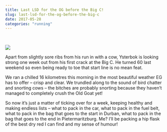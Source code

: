 ```yaml
---
title: Last LSD for the OG before the Big C!
slug: last-lsd-for-the-og-before-the-big-c
date: 2017-05-28
categories: "running"
---
```


<p> </p>
<p><img src="https://res.cloudinary.com/dy6grlu8z/image/upload/v1558841647/lzei9ayx6zn8pakp6pyu.jpg"/></p>
<p>Apart from slightly sore ribs from his run in with a cow, Ysterbok is looking strong one week out from his first crack at the Big C. He turned 60 last weekend so even being ready to toe that start line is no mean feat.</p>
<p>We ran a chilled 16 kilometres this morning in the most beautiful weather EG has to offer – crisp and clear. We trundled along to the sound of bird chatter and snorting cows – the bitches are probably snorting because they haven’t managed to completely crush the Old Goat yet!</p>
<p>So now it’s just a matter of ticking over for a week, keeping healthy and making endless lists – what to pack in the car, what to pack in the fuel belt, what to pack in the bag that goes to the start in Durban, what to pack in the bag that goes to the end in Pietermaritzburg. Me? I’ll be packing a hip flask of the best dry red I can find and my sense of humour!</p>







